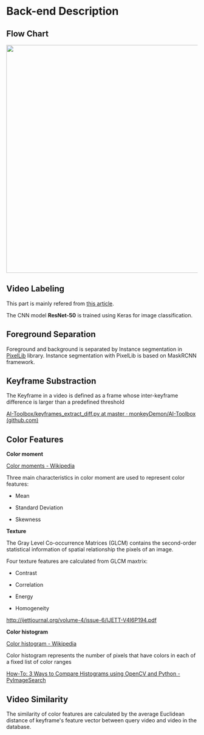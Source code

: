 # Back-end Description

## Flow Chart

<img src="https://user-images.githubusercontent.com/55118568/100811021-8a45df00-33ee-11eb-8fc1-eca53412087e.jpeg" width="600">

## Video Labeling

This part is mainly refered from [this article](https://www.pyimagesearch.com/2019/07/15/video-classification-with-keras-and-deep-learning/).

The CNN model **ResNet-50** is trained using Keras for image classification.

## Foreground Separation

Foreground and background is separated by Instance segmentation in [PixelLib](https://github.com/ayoolaolafenwa/PixelLib) library. Instance segmentation with PixelLib is based on MaskRCNN framework.

## Keyframe Substraction

The Keyframe in a video is defined as a frame whose inter-keyframe difference is larger than a predefined threshold

[AI-Toolbox/keyframes_extract_diff.py at master · monkeyDemon/AI-Toolbox (github.com)](https://github.com/monkeyDemon/AI-Toolbox/blob/master/preprocess%20ToolBox/keyframes_extract_tool/keyframes_extract_diff.py)

## Color Features

**Color moment**

[Color moments - Wikipedia](https://en.wikipedia.org/wiki/Color_moments)

Three main characteristics in color moment are used to represent color features: 

- Mean

- Standard Deviation

- Skewness

**Texture**

The Gray Level Co-occurrence Matrices (GLCM) contains the second-order statistical information of spatial relationship the pixels of an image.

Four texture features are calculated from GLCM maxtrix: 

- Contrast

- Correlation

- Energy

- Homogeneity

http://ijettjournal.org/volume-4/issue-6/IJETT-V4I6P194.pdf

**Color histogram**

[Color histogram - Wikipedia](https://en.wikipedia.org/wiki/Color_histogram)

Color histogram represents the number of pixels that have colors in each of a fixed list of color ranges

[How-To: 3 Ways to Compare Histograms using OpenCV and Python - PyImageSearch](https://www.pyimagesearch.com/2014/07/14/3-ways-compare-histograms-using-opencv-python/)

## Video Similarity

The similarity of color features are calculated by the average Euclidean distance of keyframe's feature vector between query video and video in the database.

